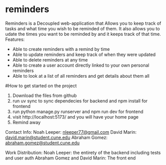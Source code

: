 # reminders
Reminders is a Decoupled web-application that Allows you to keep track of tasks and what time you wish to be reminded of them. It also allows you to udate the times you want to be reminded by and it keeps track of that time. Features:
* Able to create reminders with a remind by time
* Able to update reminders and keep track of when they were updated
* Able to delete reminders at any time
* Able to create a user account directly linked to your own personal reminders
* Able to look at a list of all reminders and get details about them all

#How to get started on the project
1. Download the files from github
2. run uv sync to sync dependecies for backend and npm install for frontend
3. run python manage.py runserver and npm run dev for frontend
4. visit http://localhost:5173/ and you will have your home page
5. Remind away

Contact Info:
Noah Leeper: nleeper77@gmail.com 
David Marin: david.marin@student.cune.edu
Abraham Gomez: abraham.gomez@student.cune.edu

Work Distribution:
Noah Leeper: the entirety of the backend including tests and user auth
Abraham Gomez and David Marin: The front end

